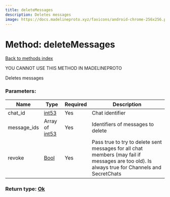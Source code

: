 ```yaml
---
title: deleteMessages
description: Deletes messages
image: https://docs.madelineproto.xyz/favicons/android-chrome-256x256.png
---
```

# Method: deleteMessages  
[Back to methods index](index.md)


YOU CANNOT USE THIS METHOD IN MADELINEPROTO


Deletes messages

### Parameters:

| Name     |    Type       | Required | Description |
|----------|---------------|----------|-------------|
|chat\_id|[int53](../types/int53.md) | Yes|Chat identifier|
|message\_ids|Array of [int53](../types/int53.md) | Yes|Identifiers of messages to delete|
|revoke|[Bool](../types/Bool.md) | Yes|Pass true to try to delete sent messages for all chat members (may fail if messages are too old). Is always true for Channels and SecretChats|


### Return type: [Ok](../types/Ok.md)

